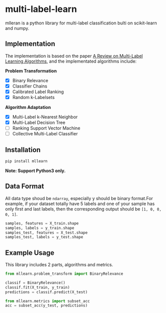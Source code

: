 # multi-label-learn

mlleran is a python library for multi-label classification bulti on scikit-learn and numpy.

## Implementation
The implementation is based on the paper [A Review on Multi-Label Learning Algorithms](https://ieeexplore.ieee.org/document/6471714/), and the implementated algorithms include:

**Problem Transformation**

- [x] Binary Relevance
- [x] Classifier Chains
- [x] Calibrated Label Ranking
- [x] Random k-Labelsets

**Algorithm Adaptation**

- [x] Multi-Label k-Nearest Neighbor
- [x] Multi-Label Decision Tree
- [ ] Ranking Support Vector Machine
- [ ] Collective Multi-Label Classifier

## Installation
```bash
pip install mllearn
```
**Note: Support Python3 only.** 

## Data Format
All data type shoud be `ndarray`, especially y should be binary format.For example, if your dataset totally have 5 labels and one of your sample has only first and last labels, then the corresponding output should be `[1, 0, 0, 0, 1]`.
```python
samples, features = X_train.shape
samples, labels = y_train.shape
samples_test, features = X_test.shape
samples_test, labels = y_test.shape
```
## Example Usage
This library includes 2 parts, algorithms and metrics.
```python
from mllearn.problem_transform import BinaryRelevance

classif = BinaryRelevance()
classif.fit(X_train, y_train)
predictions = classif.predict(X_test)
```

```python
from mllearn.metrics import subset_acc
acc = subset_acc(y_test, predictions)
```
